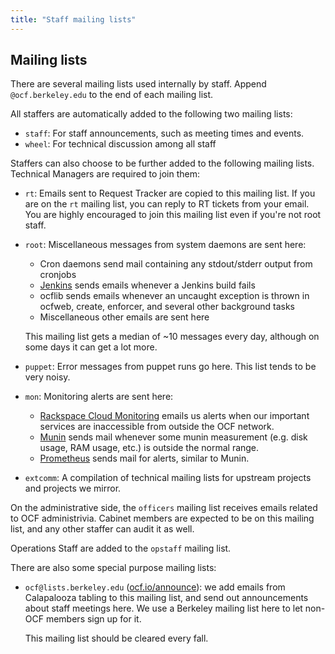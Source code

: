 ```yaml
---
title: "Staff mailing lists"
---
```


## Mailing lists

There are several mailing lists used internally by staff. Append
`@ocf.berkeley.edu` to the end of each mailing list.

All staffers are automatically added to the following two mailing lists:

- `staff`: For staff announcements, such as meeting times and events.
- `wheel`: For technical discussion among all staff

Staffers can also choose to be further added to the following mailing lists.
Technical Managers are required to join them:

- `rt`: Emails sent to Request Tracker are copied to this mailing list. If
  you are on the `rt` mailing list, you can reply to RT tickets from your
  email. You are highly encouraged to join this mailing list even if you're
  not root staff.
- `root`: Miscellaneous messages from system daemons are sent here:

  - Cron daemons send mail containing any stdout/stderr output from cronjobs
  - [Jenkins][jenkins] sends emails whenever a Jenkins build fails
  - ocflib sends emails whenever an uncaught exception is thrown in ocfweb,
    create, enforcer, and several other background tasks
  - Miscellaneous other emails are sent here

  This mailing list gets a median of ~10 messages every day, although on some
  days it can get a lot more.

- `puppet`: Error messages from puppet runs go here. This list tends to be
  very noisy.
- `mon`: Monitoring alerts are sent here:
  - [Rackspace Cloud Monitoring][rackspace] emails us alerts when our
    important services are inaccessible from outside the OCF network.
  - [Munin][munin] sends mail whenever some munin measurement (e.g. disk
    usage, RAM usage, etc.) is outside the normal range.
  - [Prometheus][prometheus] sends mail for alerts, similar to Munin.
- `extcomm`: A compilation of technical mailing lists for upstream projects
  and projects we mirror.

On the administrative side, the `officers` mailing list receives emails related
to OCF administrivia. Cabinet members are expected to be on this mailing list,
and any other staffer can audit it as well.

Operations Staff are added to the `opstaff` mailing list.

<!-- TODO: uncomment when this list becomes official -->
<!-- Alumni are able to join the `alums` mailing list. Announcements -->
<!-- about alumni events and the like are sent here. -->

There are also some special purpose mailing lists:

- `ocf@lists.berkeley.edu` ([ocf.io/announce][announce]): we add emails from
  Calapalooza tabling to this mailing list, and send out announcements about
  staff meetings here. We use a Berkeley mailing list here to let non-OCF
  members sign up for it.

  This mailing list should be cleared every fall.

[announce]: https://ocf.io/announce
[jenkins]: https://jenkins.ocf.berkeley.edu/
[rackspace]: https://intelligence.rackspace.com/login
[munin]: https://munin.ocf.berkeley.edu/
[prometheus]: https://prometheus.ocf.berkeley.edu/
